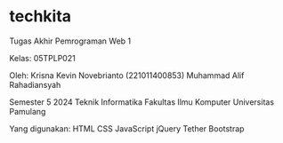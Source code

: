 # techkita
Tugas Akhir Pemrograman Web 1

Kelas: 05TPLP021

Oleh:
Krisna
Kevin Novebrianto (221011400853)
Muhammad Alif Rahadiansyah


Semester 5 2024
Teknik Informatika
Fakultas Ilmu Komputer
Universitas Pamulang

Yang digunakan:
HTML
CSS
JavaScript
jQuery
Tether
Bootstrap
